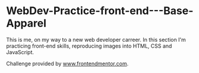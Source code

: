# WebDev-Practice-front-end---Base-Apparel

This is me, on my way to a new web developer carreer. In this section I'm practicing front-end skills, reproducing images into HTML, CSS and JavaScript. 

Challenge provided by www.frontendmentor.com.
